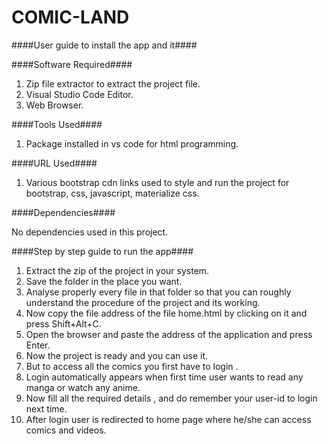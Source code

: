 # COMIC-LAND
####User guide to install the app and it####

####Software Required####

1) Zip file extractor to extract the project file.
2) Visual Studio Code Editor.
3) Web Browser.

####Tools Used####
 
1) Package installed in vs code for html programming.

####URL Used####

1) Various bootstrap cdn links used to style and run the project for bootstrap, css, javascript, materialize css.

####Dependencies####

No dependencies used in this project.

####Step by step guide to run the app####

1) Extract the zip of the project in your system.
2) Save the folder in the place you want.
3) Analyse properly every file in that folder so that you can roughly understand the procedure of the project and its working.
4) Now copy the file address of the file home.html by clicking on it and press Shift+Alt+C.
5) Open the browser and paste the address of the application and press Enter.
6) Now the project is ready and you can use it.
7) But to access all the comics you first have to login .
8) Login automatically appears when first time user wants to read any manga or watch any anime.
9) Now fill all the required details , and do remember your user-id to login next time.
10) After login user is redirected to home page where he/she can access comics and videos.
